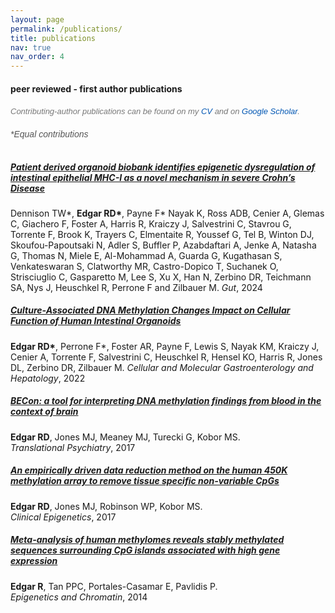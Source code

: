 ```yaml
---
layout: page
permalink: /publications/
title: publications
nav: true
nav_order: 4
---
```


#### peer reviewed - first author publications

<div class="publication" style="margin-bottom: 2rem; line-height: 1.6; font-family: Arial, sans-serif;">
  <!-- Additional note -->
  <p style="font-size: 13px; color: #777;">
    <em>
      Contributing-author publications can be found on my 
      <a href="https://redgar598.github.io/racheledgar/assets/pdf/cv.pdf" target="_blank" rel="noopener noreferrer" style="color: #0056b3; text-decoration: none;">CV</a> 
      and on 
      <a href="https://scholar.google.com/citations?user=fA6M7cAAAAAJ&hl" target="_blank" rel="noopener noreferrer" style="color: #0056b3; text-decoration: none;">Google Scholar</a>.
    </em>
  </p>

  <!-- Equal contributions -->
  <p style="font-size: 14px; color: #555;"><em>*Equal contributions</em></p>
</div>



##### **[Patient derived organoid biobank identifies epigenetic dysregulation of intestinal epithelial MHC-I as a novel mechanism in severe Crohn’s Disease](https://gut.bmj.com/content/73/9/1464)**
Dennison TW\*, **Edgar RD\***, Payne F\* Nayak K, Ross ADB, Cenier A, Glemas C, Giachero F, Foster A, Harris R, Kraiczy J, Salvestrini C, Stavrou G, Torrente F, Brook K, Trayers C, Elmentaite R, Youssef G, Tel B, Winton DJ, Skoufou-Papoutsaki N, Adler S, Buffler P, Azabdaftari A, Jenke A, Natasha G, Thomas N, Miele E, Al-Mohammad A, Guarda G, Kugathasan S, Venkateswaran S, Clatworthy MR, Castro-Dopico T, Suchanek O, Strisciuglio C, Gasparetto M, Lee S, Xu X, Han N, Zerbino DR, Teichmann SA, Nys J, Heuschkel R, Perrone F and Zilbauer M.
*Gut*,  2024

##### **[Culture-Associated DNA Methylation Changes Impact on Cellular Function of Human Intestinal Organoids](https://www.cmghjournal.org/article/S2352-345X(22)00186-2/fulltext)**
**Edgar RD\***, Perrone F\*, Foster AR, Payne F, Lewis S, Nayak KM, Kraiczy J, Cenier A, Torrente F, Salvestrini C, Heuschkel R, Hensel KO, Harris R, Jones DL, Zerbino DR, Zilbauer M.
*Cellular and Molecular Gastroenterology and Hepatology*,  2022

##### **[BECon: a tool for interpreting DNA methylation findings from blood in the context of brain](https://www.nature.com/articles/tp201729)**  
**Edgar RD**, Jones MJ, Meaney MJ, Turecki G, Kobor MS.  
*Translational Psychiatry*, 2017

##### **[An empirically driven data reduction method on the human 450K methylation array to remove tissue specific non-variable CpGs](https://clinicalepigeneticsjournal.biomedcentral.com/articles/10.1186/s13148-017-0315-6)**  
**Edgar RD**, Jones MJ, Robinson WP, Kobor MS.  
*Clinical Epigenetics*, 2017

##### **[Meta-analysis of human methylomes reveals stably methylated sequences surrounding CpG islands associated with high gene expression](https://epigeneticsandchromatin.biomedcentral.com/articles/10.1186/1756-8935-7-28)**  
**Edgar R**, Tan PPC, Portales-Casamar E, Pavlidis P.  
*Epigenetics and Chromatin*, 2014
